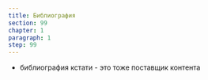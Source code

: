 ```yaml
---
title: Библиография
section: 99
chapter: 1
paragraph: 1
step: 99
---
```


* библиография кстати - это тоже поставщик контента
